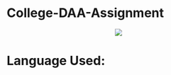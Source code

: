 # College-DAA-Assignment

<p align="center">
<!--   <a href="https://github.com/rupambsws9/readme-typing-svg"> -->
    <img src="https://readme-typing-svg.herokuapp.com?color=E22FE4&width=380&height=28&lines=Hi👋+I'm+Rupam+Biswas..;Welcome+To+My+GitHub..;Nice+To+Meet+You+....&center=true"></a></p>

# Language Used:

</p>
